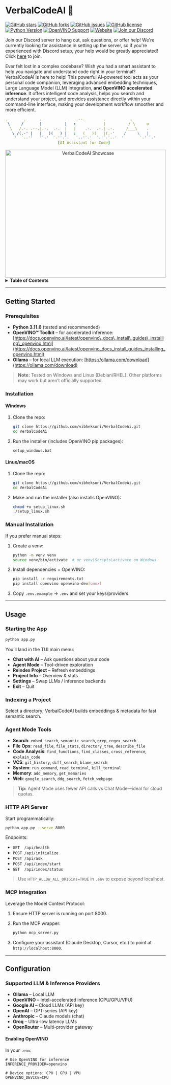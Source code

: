 # VerbalCodeAI 🤖

[![GitHub stars](https://img.shields.io/github/stars/vibheksoni/VerbalCodeAi?style=social)](https://github.com/vibheksoni/VerbalCodeAi/stargazers)
[![GitHub forks](https://img.shields.io/github/forks/vibheksoni/VerbalCodeAi?style=social)](https://github.com/vibheksoni/VerbalCodeAi/network/members)
[![GitHub issues](https://img.shields.io/github/issues/vibheksoni/VerbalCodeAi)](https://github.com/vibheksoni/VerbalCodeAi/issues)
[![GitHub license](https://img.shields.io/github/license/vibheksoni/VerbalCodeAi)](https://github.com/vibheksoni/VerbalCodeAi/blob/master/LICENSE)
[![Python Version](https://img.shields.io/badge/python-3.11.6-blue)](https://www.python.org/downloads/release/python-3116/)
[![OpenVINO Support](https://img.shields.io/badge/Inference-OpenVINO-orange)](https://docs.openvino.ai/)
[![Website](https://img.shields.io/badge/website-verbalcode.xyz-brightgreen)](https://verbalcode.xyz) <a href="https://discord.gg/KpjSDEwWCF" target="_blank"> <img src="https://img.shields.io/static/v1?label=Discord&message=Join%20Us&color=7289DA&logo=discord&logoColor=white&style=for-the-badge" alt="Join our Discord"/> </a>

Join our Discord server to hang out, ask questions, or offer help! We're currently looking for assistance in setting up the server, so if you're experienced with Discord setup, your help would be greatly appreciated! Click [here](https://discord.gg/KpjSDEwWCF) to join.

Ever felt lost in a complex codebase? Wish you had a smart assistant to help you navigate and understand code right in your terminal? VerbalCodeAI is here to help! This powerful AI-powered tool acts as your personal code companion, leveraging advanced embedding techniques, Large Language Model (LLM) integration, **and OpenVINO accelerated inference**. It offers intelligent code analysis, helps you search and understand your project, and provides assistance directly within your command-line interface, making your development workflow smoother and more efficient.

```yaml
.       .      .          .    .--.        .           .
 \     /       |          |   :            |          / \     o
  \   /.-. .--.|.-.  .-.  |   |    .-.  .-.| .-.     /___\    .
   \ /(.-' |   |   )(   ) |   :   (   )(   |(.-'    /     \   |
    '  `--''   '`-'  `-'`-`-   `--'`-'  `-'`-`--'  '       `-' `-'
                       [AI Assistant for Code]
```

<div align="center">
  <img src="Showcase/VerbalCodeShowcase.gif" alt="VerbalCodeAI Showcase" style="max-width: 800px; max-height: 400px; width: 100%; height: auto;"/>
</div>

<details>
<summary><strong>Table of Contents</strong></summary>

* [VerbalCodeAI 🤖](#verbalcodeai-)

  * [Getting Started](#getting-started)

    * [Prerequisites](#prerequisites)
    * [Installation](#installation)

      * [Windows](#windows)
      * [Linux/macOS](#linuxmacos)
    * [Manual Installation](#manual-installation)
  * [Usage](#usage)

    * [Starting the Application](#starting-the-application)
    * [Indexing a Project](#indexing-a-project)
    * [Main Menu Options](#main-menu-options)
    * [Agent Mode Tools](#agent-mode-tools)
    * [HTTP API Server](#http-api-server)
    * [MCP Integration](#mcp-integration)
  * [Configuration](#configuration)

    * [Supported LLM & Inference Providers](#supported-llm--inference-providers)
    * [Performance Settings](#performance-settings)
    * [UI Settings](#ui-settings)
  * [Video Showcase](#video-showcase)
  * [Image Showcase](#image-showcase)
  * [Project Structure](#project-structure)
  * [Contributing](#contributing)
  * [License](#license)
  * [Links](#links)
  * [Acknowledgements](#acknowledgements)

</details>

---

## Getting Started

### Prerequisites

* **Python 3.11.6** (tested and recommended)
* **OpenVINO™ Toolkit** – for accelerated inference:
  [https://docs.openvino.ai/latest/openvino\_docs\_install\_guides\_installing\_openvino.html](https://docs.openvino.ai/latest/openvino_docs_install_guides_installing_openvino.html)
* **Ollama** – for local LLM execution:
  [https://ollama.com/download](https://ollama.com/download)

> **Note:** Tested on Windows and Linux (Debian/RHEL). Other platforms may work but aren’t officially supported.

### Installation

#### Windows

1. Clone the repo:

   ```bash
   git clone https://github.com/vibheksoni/VerbalCodeAi.git
   cd VerbalCodeAi
   ```
2. Run the installer (includes OpenVINO pip packages):

   ```bash
   setup_windows.bat
   ```

#### Linux/macOS

1. Clone the repo:

   ```bash
   git clone https://github.com/vibheksoni/VerbalCodeAi.git
   cd VerbalCodeAi
   ```
2. Make and run the installer (also installs OpenVINO):

   ```bash
   chmod +x setup_linux.sh
   ./setup_linux.sh
   ```

### Manual Installation

If you prefer manual steps:

1. Create a venv:

   ```bash
   python -m venv venv
   source venv/bin/activate  # or venv\Scripts\activate on Windows
   ```
2. Install dependencies + OpenVINO:

   ```bash
   pip install -r requirements.txt
   pip install openvino openvino-dev[onnx]
   ```
3. Copy `.env.example` → `.env` and set your keys/providers.

---

## Usage

### Starting the App

```bash
python app.py
```

You’ll land in the TUI main menu:

* **Chat with AI** – Ask questions about your code
* **Agent Mode** – Tool-driven exploration
* **Reindex Project** – Refresh embeddings
* **Project Info** – Overview & stats
* **Settings** – Swap LLMs / inference backends
* **Exit** – Quit

### Indexing a Project

Select a directory; VerbalCodeAI builds embeddings & metadata for fast semantic search.

### Agent Mode Tools

* **Search**: `embed_search`, `semantic_search`, `grep`, `regex_search`
* **File Ops**: `read_file`, `file_stats`, `directory_tree`, `describe_file`
* **Code Analysis**: `find_functions`, `find_classes`, `cross_reference`, `explain_code`
* **VCS**: `git_history`, `diff_search`, `blame_search`
* **System**: `run_command`, `read_terminal`, `kill_terminal`
* **Memory**: `add_memory`, `get_memories`
* **Web**: `google_search`, `ddg_search`, `fetch_webpage`

> **Tip:** Agent Mode uses fewer API calls vs Chat Mode—ideal for cloud quotas.

### HTTP API Server

Start programmatically:

```bash
python app.py --serve 8000
```

Endpoints:

* `GET  /api/health`
* `POST /api/initialize`
* `POST /api/ask`
* `POST /api/index/start`
* `GET  /api/index/status`

> Use `HTTP_ALLOW_ALL_ORIGins=TRUE` in `.env` to expose beyond localhost.

### MCP Integration

Leverage the Model Context Protocol:

1. Ensure HTTP server is running on port 8000.
2. Run the MCP wrapper:

   ```bash
   python mcp_server.py
   ```
3. Configure your assistant (Claude Desktop, Cursor, etc.) to point at `http://localhost:8000`.

---

## Configuration

### Supported LLM & Inference Providers

* **Ollama** – Local LLM
* **OpenVINO** – Intel-accelerated inference (CPU/GPU/VPU)
* **Google AI** – Cloud LLMs (API key)
* **OpenAI** – GPT-series (API key)
* **Anthropic** – Claude models (chat)
* **Groq** – Ultra-low latency LLMs
* **OpenRouter** – Multi-provider gateway

#### Enabling OpenVINO

In your `.env`:

```dotenv
# Use OpenVINO for inference
INFERENCE_PROVIDER=openvino

# Device options: CPU | GPU | VPU
OPENVINO_DEVICE=CPU
```
